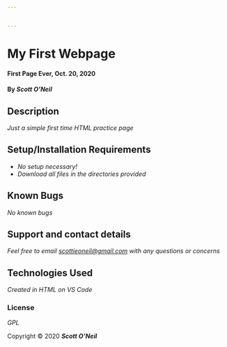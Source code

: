```yaml
---


---
```


<h1 id="my-first-webpage">My First Webpage</h1>
<h4 id="first-page-ever-oct.-20-2020">First Page Ever, Oct. 20, 2020</h4>
<h4 id="by-scott-oneil">By <em><strong>Scott O’Neil</strong></em></h4>
<h2 id="description">Description</h2>
<p><em>Just a simple first time HTML practice page</em></p>
<h2 id="setupinstallation-requirements">Setup/Installation Requirements</h2>
<ul>
<li><em>No setup necessary!</em></li>
<li><em>Download all files in the directories provided</em></li>
</ul>
<h2 id="known-bugs">Known Bugs</h2>
<p><em>No known bugs</em></p>
<h2 id="support-and-contact-details">Support and contact details</h2>
<p><em>Feel free to email <a href="mailto:scottieoneil@gmail.com">scottieoneil@gmail.com</a> with any questions or concerns</em></p>
<h2 id="technologies-used">Technologies Used</h2>
<p><em>Created in HTML on VS Code</em></p>
<h3 id="license">License</h3>
<p><em>GPL</em></p>
<p>Copyright © 2020 <strong><em>Scott O’Neil<a href="https://github.com/spnoneil/my-first-webpage/blob/main/README.md#my-first-webpage"></a></em></strong></p>

